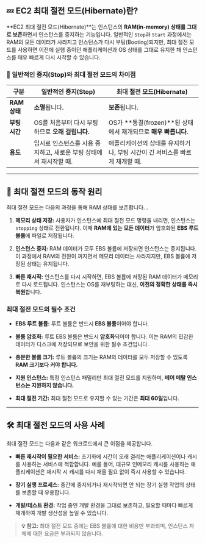 
## 💤 EC2 최대 절전 모드(Hibernate)란?

**EC2 최대 절전 모드(Hibernate)**는 인스턴스의 **RAM(in-memory) 상태를 그대로 보존**하면서 인스턴스를 중지하는 기능입니다. 일반적인 `Stop`과 `Start` 과정에서는 RAM의 모든 데이터가 사라지고 인스턴스가 다시 부팅(Booting)되지만, 최대 절전 모드를 사용하면 이전에 실행 중이던 애플리케이션과 OS 상태를 그대로 유지한 채 인스턴스를 매우 빠르게 다시 시작할 수 있습니다.

### 🤔 일반적인 중지(Stop)와 최대 절전 모드의 차이점

|구분|일반적인 중지(Stop)|최대 절전 모드(Hibernate)|
|---|---|---|
|**RAM 상태**|**소멸**됩니다.|**보존**됩니다.|
|**부팅 시간**|OS를 처음부터 다시 부팅하므로 **오래 걸립니다.**|OS가 **동결(frozen)**된 상태에서 재개되므로 **매우 빠릅니다.**|
|**용도**|임시로 인스턴스를 사용 중지하고, 새로운 부팅 상태에서 재시작할 때.|애플리케이션의 상태를 유지하거나, 부팅 시간이 긴 서비스를 빠르게 재개할 때.|

---

## 🚀 최대 절전 모드의 동작 원리

최대 절전 모드는 다음의 과정을 통해 RAM 상태를 보존합니다. .

1. **메모리 상태 저장:** 사용자가 인스턴스에 최대 절전 모드 명령을 내리면, 인스턴스는 `stopping` 상태로 전환됩니다. 이때 **RAM에 있는 모든 데이터**가 암호화된 **EBS 루트 볼륨**에 파일로 저장됩니다.
    
2. **인스턴스 중지:** RAM 데이터가 모두 EBS 볼륨에 저장되면 인스턴스는 중지됩니다. 이 과정에서 RAM의 전원이 꺼지면서 메모리 데이터는 사라지지만, EBS 볼륨에 저장된 상태는 유지됩니다.
    
3. **빠른 재시작:** 인스턴스를 다시 시작하면, EBS 볼륨에 저장된 RAM 데이터가 메모리로 다시 로드됩니다. 인스턴스는 OS를 재부팅하는 대신, **이전의 정확한 상태를 즉시 복원**합니다.
    

### 최대 절전 모드의 필수 조건

- **EBS 루트 볼륨:** 루트 볼륨은 반드시 **EBS 볼륨**이어야 합니다.
    
- **볼륨 암호화:** 루트 EBS 볼륨은 반드시 **암호화**되어야 합니다. 이는 RAM의 민감한 데이터가 디스크에 저장되므로 보안을 위한 필수 조건입니다.
    
- **충분한 볼륨 크기:** 루트 볼륨의 크기는 RAM의 데이터를 모두 저장할 수 있도록 **RAM 크기보다 커야 합니다.**
    
- **지원 인스턴스:** 특정 인스턴스 패밀리만 최대 절전 모드를 지원하며, **베어 메탈 인스턴스는 지원하지 않습니다.**
    
- **최대 절전 기간:** 최대 절전 모드로 유지할 수 있는 기간은 **최대 60일**입니다.
    

---

## 🛠️ 최대 절전 모드의 사용 사례

최대 절전 모드는 다음과 같은 워크로드에서 큰 이점을 제공합니다.

- **빠른 재시작이 필요한 서비스:** 초기화에 시간이 오래 걸리는 애플리케이션이나 캐시를 사용하는 서비스에 적합합니다. 예를 들어, 대규모 인메모리 캐시를 사용하는 애플리케이션은 재시작 시 캐시를 다시 채울 필요 없이 즉시 사용할 수 있습니다.
    
- **장기 실행 프로세스:** 중간에 중지되거나 재시작되면 안 되는 장기 실행 작업의 상태를 보존할 때 유용합니다.
    
- **개발/테스트 환경:** 작업 중인 개발 환경을 그대로 보존하고, 필요할 때마다 빠르게 재개하여 개발 생산성을 높일 수 있습니다.
    

> **💡 참고:** 최대 절전 모드 중에는 EBS 볼륨에 대한 비용만 부과되며, 인스턴스 자체에 대한 요금은 부과되지 않습니다.